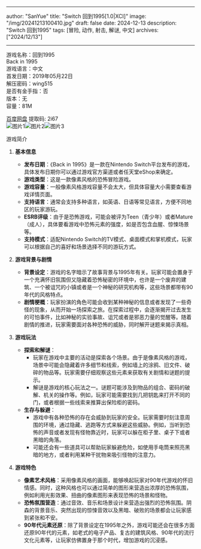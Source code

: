 
---
author: "SanYue"
title: "Switch 回到1995[1.0|XCI]"
image: "/img/20241213100410.jpg"
draft: false
date: 2024-12-13
description: "Switch 回到1995"
tags: [冒险, 动作, 射击, 解谜, 中文]
archives: ["2024/12/13"]

---

游戏名称：回到1995   
Back in 1995    
游戏语言：中文  
首发日期：2019年05月22日  
解压密码：wing515  
是否有金手指：否  
版本：无   
容量：81M

[百度网盘](https://pan.baidu.com/s/1K4en3-q5sNO_QfxSmMHDWw) 提取码: 2i67  
![图片1](/img/e0fb60.jpg)![图片2](/img/70fb1a.jpg)![图片3](/img/fe7ac5.jpg)  

游戏简介  
1. **基本信息**
   - **发布日期**：《Back in 1995》是一款在Nintendo Switch平台发布的游戏，具体发布日期你可以通过游戏官方渠道或者任天堂eShop来确定。
   - **游戏类型**：这是一款像素风格的恐怖冒险游戏。
   - **游戏容量**：一般像素风格游戏容量不会太大，但具体容量大小需要查看游戏详情页面。
   - **支持语言**：通常会支持多种语言，如英语、日语等常见语言，方便不同地区的玩家游玩。
   - **ESRB评级**：由于是恐怖游戏，可能会被评为Teen（青少年）或者Mature（成人），具体要看游戏中恐怖元素的强度，如是否包含血腥、惊悚场景等。
   - **支持模式**：适配Nintendo Switch的TV模式、桌面模式和掌机模式，玩家可以根据自己的喜好和场景选择不同的游玩方式。

2. **游戏背景与剧情**
   - **背景设定**：游戏的名字暗示了故事背景与1995年有关。玩家可能会置身于一个充满怀旧氛围但又隐藏着恐怖秘密的环境中，也许是一个废弃的建筑、一个被诅咒的小镇或者是一个神秘的研究机构等，这些场景都带有90年代的风格特点。
   - **剧情梗概**：玩家扮演的角色可能会收到某种神秘的信息或者发现了一些奇怪的现象，从而开始一场探索之旅。在探索过程中，会逐渐揭开过去发生的可怕事件，比如神秘的实验事故、诅咒或者是邪恶力量的觉醒等。随着剧情的推进，玩家需要面对各种恐怖的威胁，同时解开谜题来揭示真相。

3. **游戏玩法**
   - **探索和解谜**：
     - 玩家在游戏中主要的活动是探索各个场景。由于是像素风格的游戏，场景中可能会隐藏着许多细节和线索，例如墙上的涂鸦、旧文件、破碎的物品等。玩家需要仔细观察这些元素来获取有关剧情和谜题的提示。
     - 解谜是游戏的核心玩法之一。谜题可能涉及到物品的组合、密码的破解、机关的操作等。例如，玩家可能需要找到几把钥匙来打开不同的门，或者根据一些线索来推算出保险柜的密码。
   - **生存与躲避**：
     - 游戏中有各种恐怖的存在会威胁到玩家的安全。玩家需要时刻注意周围的环境，通过隐藏、逃跑等方式来躲避这些威胁。例如，当听到恐怖的声音或者发现有怪物靠近时，玩家可以躲在柜子里、桌子下或者黑暗的角落。
     - 可能还会有一些道具可以帮助玩家躲避危险，如使用手电筒来照亮黑暗的地方，或者利用某种干扰物来吸引怪物的注意力。

4. **游戏特色**
   - **像素艺术风格**：采用像素风格的画面，能够唤起玩家对90年代游戏的怀旧情感。同时，这种风格也可以通过简单的图形来营造出浓厚的恐怖氛围，例如利用光影效果、扭曲的像素图形来表现恐怖的场景和怪物。
   - **恐怖氛围营造**：通过音效、音乐和场景设计来营造出强烈的恐怖氛围。阴森的背景音乐、突然出现的惊悚音效以及黑暗、破败的场景都会让玩家感到紧张和不安。
   - **90年代元素还原**：除了背景设定在1995年之外，游戏可能还会在很多方面还原90年代的元素，如老式的电子产品、复古的建筑风格、90年代的流行文化元素等，让玩家仿佛置身于那个时代，增加游戏的沉浸感。
